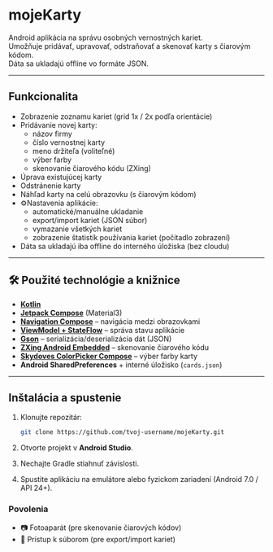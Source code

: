 # mojeKarty

Android aplikácia na správu osobných vernostných kariet.  
Umožňuje pridávať, upravovať, odstraňovať a skenovať karty s čiarovým kódom.  
Dáta sa ukladajú offline vo formáte JSON.

---

## Funkcionalita

- Zobrazenie zoznamu kariet (grid 1x / 2x podľa orientácie)
- Pridávanie novej karty:
  - názov firmy
  - číslo vernostnej karty
  - meno držiteľa (voliteľné)
  - výber farby
  - skenovanie čiarového kódu (ZXing)
- Úprava existujúcej karty
- Odstránenie karty
- Náhľad karty na celú obrazovku (s čiarovým kódom)
- ⚙Nastavenia aplikácie:
  - automatické/manuálne ukladanie
  - export/import kariet (JSON súbor)
  - vymazanie všetkých kariet
  - zobrazenie štatistík používania kariet (počítadlo zobrazení)
- Dáta sa ukladajú iba offline do interného úložiska (bez cloudu)

---

## 🛠️ Použité technológie a knižnice

- **[Kotlin](https://kotlinlang.org/)**  
- **[Jetpack Compose](https://developer.android.com/jetpack/compose)** (Material3)
- **[Navigation Compose](https://developer.android.com/jetpack/compose/navigation)** – navigácia medzi obrazovkami
- **[ViewModel + StateFlow](https://developer.android.com/topic/libraries/architecture/viewmodel)** – správa stavu aplikácie
- **[Gson](https://github.com/google/gson)** – serializácia/deserializácia dát (JSON)
- **[ZXing Android Embedded](https://github.com/journeyapps/zxing-android-embedded)** – skenovanie čiarového kódu
- **[Skydoves ColorPicker Compose](https://github.com/skydoves/ColorPickerCompose)** – výber farby karty
- **Android SharedPreferences** + interné úložisko (`cards.json`)

---

## Inštalácia a spustenie

1. Klonujte repozitár:

    ```bash
    git clone https://github.com/tvoj-username/mojeKarty.git
    ```

2. Otvorte projekt v **Android Studio**.

3. Nechajte Gradle stiahnuť závislosti.

4. Spustite aplikáciu na emulátore alebo fyzickom zariadení (Android 7.0 / API 24+).

### Povolenia

- 📷 Fotoaparát (pre skenovanie čiarových kódov)
- 📁 Prístup k súborom (pre export/import kariet)
